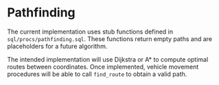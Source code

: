 # Pathfinding

The current implementation uses stub functions defined in `sql/procs/pathfinding.sql`.
These functions return empty paths and are placeholders for a future algorithm.

The intended implementation will use Dijkstra or A* to compute optimal routes
between coordinates. Once implemented, vehicle movement procedures will be able
to call `find_route` to obtain a valid path.
